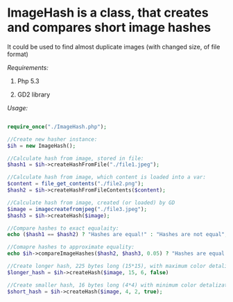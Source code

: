 # ImageHash is a class, that creates and compares short image hashes

It could be used to find almost duplicate images (with changed size, of file format)

*Requirements:*

1. Php 5.3

2. GD2 library

*Usage:*

```php

require_once("./ImageHash.php");

//Create new hasher instance:
$ih = new ImageHash();

//Calculate hash from image, stored in file:
$hash1 = $ih->createHashFromFile("./file1.jpeg");

//Calculate hash from image, which content is loaded into a var:
$content = file_get_contents("./file2.png");
$hash2 = $ih->createHashFromFileContents($content);

//Calculate hash from image, created (or loaded) by GD
$image = imagecreatefromjpeg("./file3.jpeg");
$hash3 = $ih->createHash($image);

//Compare hashes to exact equalaity:
echo ($hash1 == $hash2) ? "Hashes are equal!" : "Hashes are not equal";

//Comapre hashes to approximate equality:
echo $ih->compareImageHashes($hash2, $hash3, 0.05) ? "Hashes are equal up to 5%" : "Hashes are not equal, even with 5% threshold";

//Create longer hash, 225 bytes long (15*15), with maximum color detalization, and don't encode it to base64:
$longer_hash = $ih->createHash($image, 15, 6, false)

//Create smaller hash, 16 bytes long (4*4) with minimum color detalization, and encode it into base64:
$short_hash = $ih->createHash($image, 4, 2, true);


